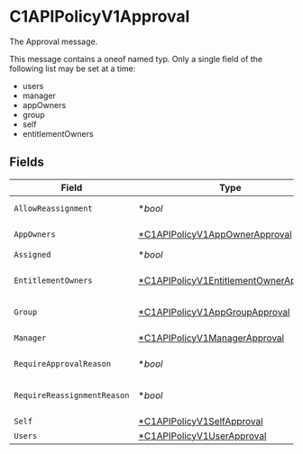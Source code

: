 # C1APIPolicyV1Approval

The Approval message.

This message contains a oneof named typ. Only a single field of the following list may be set at a time:
  - users
  - manager
  - appOwners
  - group
  - self
  - entitlementOwners



## Fields

| Field                                                                                                  | Type                                                                                                   | Required                                                                                               | Description                                                                                            |
| ------------------------------------------------------------------------------------------------------ | ------------------------------------------------------------------------------------------------------ | ------------------------------------------------------------------------------------------------------ | ------------------------------------------------------------------------------------------------------ |
| `AllowReassignment`                                                                                    | **bool*                                                                                                | :heavy_minus_sign:                                                                                     | The allowReassignment field.                                                                           |
| `AppOwners`                                                                                            | [*C1APIPolicyV1AppOwnerApproval](../../models/shared/c1apipolicyv1appownerapproval.md)                 | :heavy_minus_sign:                                                                                     | The AppOwnerApproval message.                                                                          |
| `Assigned`                                                                                             | **bool*                                                                                                | :heavy_minus_sign:                                                                                     | The assigned field.                                                                                    |
| `EntitlementOwners`                                                                                    | [*C1APIPolicyV1EntitlementOwnerApproval](../../models/shared/c1apipolicyv1entitlementownerapproval.md) | :heavy_minus_sign:                                                                                     | The EntitlementOwnerApproval message.                                                                  |
| `Group`                                                                                                | [*C1APIPolicyV1AppGroupApproval](../../models/shared/c1apipolicyv1appgroupapproval.md)                 | :heavy_minus_sign:                                                                                     | The AppGroupApproval message.                                                                          |
| `Manager`                                                                                              | [*C1APIPolicyV1ManagerApproval](../../models/shared/c1apipolicyv1managerapproval.md)                   | :heavy_minus_sign:                                                                                     | The ManagerApproval message.                                                                           |
| `RequireApprovalReason`                                                                                | **bool*                                                                                                | :heavy_minus_sign:                                                                                     | The requireApprovalReason field.                                                                       |
| `RequireReassignmentReason`                                                                            | **bool*                                                                                                | :heavy_minus_sign:                                                                                     | The requireReassignmentReason field.                                                                   |
| `Self`                                                                                                 | [*C1APIPolicyV1SelfApproval](../../models/shared/c1apipolicyv1selfapproval.md)                         | :heavy_minus_sign:                                                                                     | The SelfApproval message.                                                                              |
| `Users`                                                                                                | [*C1APIPolicyV1UserApproval](../../models/shared/c1apipolicyv1userapproval.md)                         | :heavy_minus_sign:                                                                                     | The UserApproval message.                                                                              |